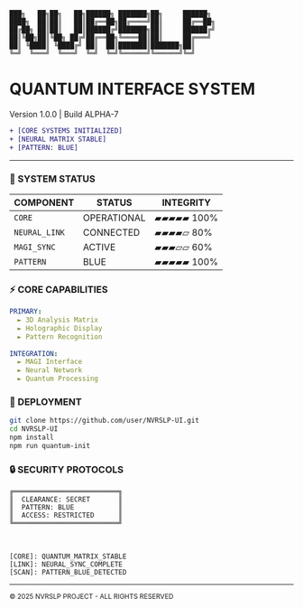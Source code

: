 <div align="left" width="100%">

<!-- Title ASCII Art -->
```
███╗   ██╗██╗   ██╗██████╗ ███████╗██╗     ██████╗ 
████╗  ██║██║   ██║██╔══██╗██╔════╝██║     ██╔══██╗
██╔██╗ ██║██║   ██║██████╔╝███████╗██║     ██████╔╝
██║╚██╗██║╚██╗ ██╔╝██╔══██╗╚════██║██║     ██╔═══╝ 
██║ ╚████║ ╚████╔╝ ██║  ██║███████║███████╗██║     
╚═╝  ╚═══╝  ╚═══╝  ╚═╝  ╚═╝╚══════╝╚══════╝╚═╝     
```

<h1 align="left">QUANTUM INTERFACE SYSTEM</h1>
<p align="left">Version 1.0.0 | Build ALPHA-7</p>

<div align="left">

```diff
+ [CORE SYSTEMS INITIALIZED]
+ [NEURAL MATRIX STABLE]
+ [PATTERN: BLUE]
```

</div>

---

### 🔮 SYSTEM STATUS

| COMPONENT     | STATUS        | INTEGRITY |
|--------------|---------------|------------|
| `CORE`       | OPERATIONAL   | ▰▰▰▰▰ 100% |
| `NEURAL_LINK`| CONNECTED     | ▰▰▰▰▱  80% |
| `MAGI_SYNC`  | ACTIVE        | ▰▰▰▱▱  60% |
| `PATTERN`    | BLUE          | ▰▰▰▰▰ 100% |

### ⚡ CORE CAPABILITIES

```yaml
PRIMARY:
  ► 3D Analysis Matrix
  ► Holographic Display
  ► Pattern Recognition
  
INTEGRATION:
  ► MAGI Interface
  ► Neural Network
  ► Quantum Processing
```

### 🚀 DEPLOYMENT

```bash
git clone https://github.com/user/NVRSLP-UI.git
cd NVRSLP-UI
npm install
npm run quantum-init
```

### 🔒 SECURITY PROTOCOLS

```
╔══════════════════════════╗
║  CLEARANCE: SECRET       ║
║  PATTERN: BLUE           ║
║  ACCESS: RESTRICTED      ║
╚══════════════════════════╝
```

<br>

<div align="left">

```
[CORE]: QUANTUM_MATRIX_STABLE
[LINK]: NEURAL_SYNC_COMPLETE
[SCAN]: PATTERN_BLUE_DETECTED
```

---

<sub>© 2025 NVRSLP PROJECT - ALL RIGHTS RESERVED</sub>
</div>

</div>
